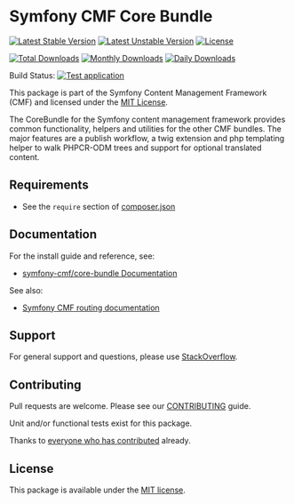 # Symfony CMF Core Bundle

[![Latest Stable Version](https://poser.pugx.org/symfony-cmf/core-bundle/v/stable)](https://packagist.org/packages/symfony-cmf/core-bundle)
[![Latest Unstable Version](https://poser.pugx.org/symfony-cmf/core-bundle/v/unstable)](https://packagist.org/packages/symfony-cmf/core-bundle)
[![License](https://poser.pugx.org/symfony-cmf/core-bundle/license)](https://packagist.org/packages/symfony-cmf/core-bundle)

[![Total Downloads](https://poser.pugx.org/symfony-cmf/core-bundle/downloads)](https://packagist.org/packages/symfony-cmf/core-bundle)
[![Monthly Downloads](https://poser.pugx.org/symfony-cmf/core-bundle/d/monthly)](https://packagist.org/packages/symfony-cmf/core-bundle)
[![Daily Downloads](https://poser.pugx.org/symfony-cmf/core-bundle/d/daily)](https://packagist.org/packages/symfony-cmf/core-bundle)

Build Status: [![Test application](https://github.com/symfony-cmf/core-bundle/actions/workflows/test-application.yaml/badge.svg)](https://github.com/symfony-cmf/core-bundle/actions/workflows/test-application.yaml)


This package is part of the Symfony Content Management Framework (CMF) and licensed
under the [MIT License](LICENSE).

The CoreBundle for the Symfony content management framework provides common functionality,
helpers and utilities for the other CMF bundles. The major features are a publish workflow,
a twig extension and php templating helper to walk PHPCR-ODM trees and support for optional translated content.


## Requirements

* See the `require` section of [composer.json](composer.json)

## Documentation

For the install guide and reference, see:

* [symfony-cmf/core-bundle Documentation](https://github.com/symfony-cmf/symfony-cmf-docs/tree/master/bundles/core)

See also:

* [Symfony CMF routing documentation](https://github.com/symfony-cmf/symfony-cmf-docs/tree/master/bundles/core)

## Support

For general support and questions, please use [StackOverflow](http://stackoverflow.com/questions/tagged/symfony-cmf).

## Contributing

Pull requests are welcome. Please see our
[CONTRIBUTING](https://symfony.com/doc/current/CMFRoutingBundle/contributing/index.html)
guide.

Unit and/or functional tests exist for this package.

Thanks to [everyone who has contributed](contributors) already.

## License

This package is available under the [MIT license](src/Resources/meta/LICENSE).
